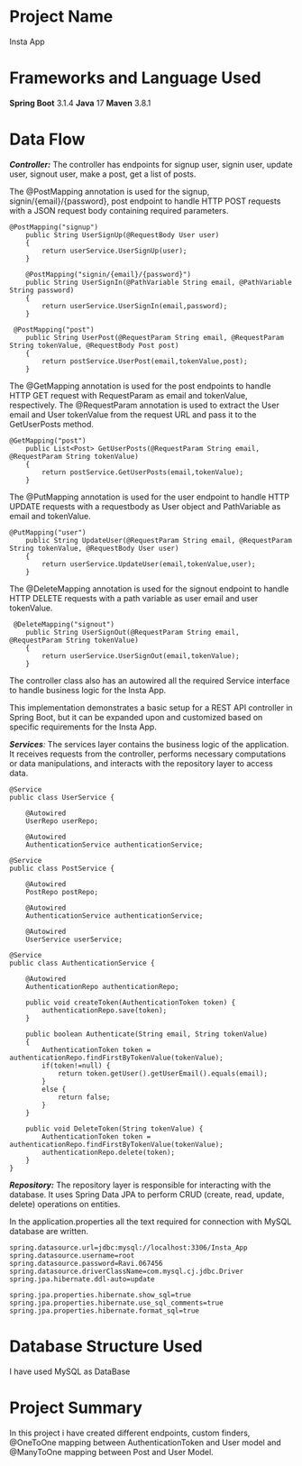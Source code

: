 # Project Name
Insta App

# Frameworks and Language Used
**Spring Boot** 3.1.4
**Java** 17
**Maven** 3.8.1

# Data Flow


_**Controller:**_ The controller has endpoints for signup user, signin user, update user, signout user, make a post, get a list of posts. 

The @PostMapping annotation is used for the signup, signin/{email}/{password}, post endpoint to handle HTTP POST requests with a JSON request body containing required parameters.
```
@PostMapping("signup")
    public String UserSignUp(@RequestBody User user)
    {
        return userService.UserSignUp(user);
    }

    @PostMapping("signin/{email}/{password}")
    public String UserSignIn(@PathVariable String email, @PathVariable String password)
    {
        return userService.UserSignIn(email,password);
    }
```
```
 @PostMapping("post")
    public String UserPost(@RequestParam String email, @RequestParam String tokenValue, @RequestBody Post post)
    {
        return postService.UserPost(email,tokenValue,post);
    }
```

The @GetMapping annotation is used for the post endpoints to handle HTTP GET request with RequestParam as email and tokenValue, respectively. The @RequestParam annotation is used to extract the User email and User tokenValue from the request URL and pass it to the GetUserPosts method.
```
@GetMapping("post")
    public List<Post> GetUserPosts(@RequestParam String email, @RequestParam String tokenValue)
    {
        return postService.GetUserPosts(email,tokenValue);
    }
```

The @PutMapping annotation is used for the user endpoint to handle HTTP UPDATE requests with a requestbody as User object and PathVariable as email and tokenValue.
```
@PutMapping("user")
    public String UpdateUser(@RequestParam String email, @RequestParam String tokenValue, @RequestBody User user)
    {
        return userService.UpdateUser(email,tokenValue,user);
    }
```

The @DeleteMapping annotation is used for the signout endpoint to handle HTTP DELETE requests with a path variable as user email and user tokenValue.
```
 @DeleteMapping("signout")
    public String UserSignOut(@RequestParam String email, @RequestParam String tokenValue)
    {
        return userService.UserSignOut(email,tokenValue);
    }
```

The controller class also has an autowired all the required Service interface to handle business logic for the Insta App.

This implementation demonstrates a basic setup for a REST API controller in Spring Boot, but it can be expanded upon and customized based on specific requirements for the Insta App.


_**Services**:_ The services layer contains the business logic of the application. It receives requests from the controller, performs necessary computations or data manipulations, and interacts with the repository layer to access data.
```
@Service
public class UserService {

    @Autowired
    UserRepo userRepo;

    @Autowired
    AuthenticationService authenticationService;
```
```
@Service
public class PostService {

    @Autowired
    PostRepo postRepo;

    @Autowired
    AuthenticationService authenticationService;

    @Autowired
    UserService userService;
```
```
@Service
public class AuthenticationService {

    @Autowired
    AuthenticationRepo authenticationRepo;

    public void createToken(AuthenticationToken token) {
        authenticationRepo.save(token);
    }

    public boolean Authenticate(String email, String tokenValue)
    {
        AuthenticationToken token = authenticationRepo.findFirstByTokenValue(tokenValue);
        if(token!=null) {
            return token.getUser().getUserEmail().equals(email);
        }
        else {
            return false;
        }
    }

    public void DeleteToken(String tokenValue) {
        AuthenticationToken token = authenticationRepo.findFirstByTokenValue(tokenValue);
        authenticationRepo.delete(token);
    }
}
```

_**Repository:**_ The repository layer is responsible for interacting with the database. It uses Spring Data JPA to perform CRUD (create, read, update, delete) operations on entities.

In the application.properties all the text required for connection with MySQL database are written.
```
spring.datasource.url=jdbc:mysql://localhost:3306/Insta_App
spring.datasource.username=root
spring.datasource.password=Ravi.067456
spring.datasource.driverClassName=com.mysql.cj.jdbc.Driver
spring.jpa.hibernate.ddl-auto=update

spring.jpa.properties.hibernate.show_sql=true
spring.jpa.properties.hibernate.use_sql_comments=true
spring.jpa.properties.hibernate.format_sql=true
```

# Database Structure Used
I have used MySQL as DataBase

# Project Summary
In this project i have created different endpoints, custom finders, @OneToOne mapping between AuthenticationToken and User model and @ManyToOne mapping between Post and User Model.

